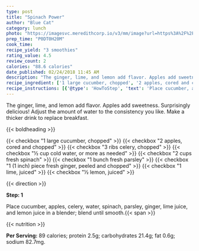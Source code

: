 ```yaml
---
type: post
title: "Spinach Power"
author: "Blue Cat"
category: lunch
photo: "https://imagesvc.meredithcorp.io/v3/mm/image?url=https%3A%2F%2Fimages.media-allrecipes.com%2Fuserphotos%2F3397334.jpg"
prep_time: "P0DT0H20M"
cook_time: 
recipe_yield: "3 smoothies"
rating_value: 4.5
review_count: 2
calories: "88.6 calories"
date_published: 02/24/2018 11:45 AM
description: "The ginger, lime, and lemon add flavor. Apples add sweetness. Surprisingly delicious! Adjust the amount of water to the consistency you like. Make a thicker drink to replace breakfast."
recipe_ingredient: ['1 large cucumber, chopped', '2 apples, cored and chopped', '3 ribs celery, chopped', '½ cup cold water, or more as needed ', '2 cups fresh spinach', '1 bunch fresh parsley', '1 (1 inch) piece fresh ginger, peeled and chopped ', '1 lime, juiced', '½ lemon, juiced']
recipe_instructions: [{'@type': 'HowToStep', 'text': 'Place cucumber, apples, celery, water, spinach, parsley, ginger, lime juice, and lemon juice in a blender; blend until smooth.\n'}]
---
```


The ginger, lime, and lemon add flavor. Apples add sweetness. Surprisingly delicious! Adjust the amount of water to the consistency you like. Make a thicker drink to replace breakfast. 

{{< boldheading >}}

{{< checkbox "1 large cucumber, chopped" >}}
{{< checkbox "2  apples, cored and chopped" >}}
{{< checkbox "3 ribs celery, chopped" >}}
{{< checkbox "½ cup cold water, or more as needed" >}}
{{< checkbox "2 cups fresh spinach" >}}
{{< checkbox "1 bunch fresh parsley" >}}
{{< checkbox "1 (1 inch) piece fresh ginger, peeled and chopped" >}}
{{< checkbox "1  lime, juiced" >}}
{{< checkbox "½  lemon, juiced" >}}


{{< direction >}}

**Step: 1**

Place cucumber, apples, celery, water, spinach, parsley, ginger, lime juice, and lemon juice in a blender; blend until smooth.{{< span >}}

{{< nutrition >}}

**Per Serving:** 89 calories; protein 2.5g; carbohydrates 21.4g; fat 0.6g; sodium 82.7mg.